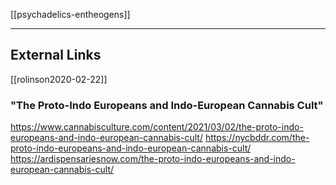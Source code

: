 [[psychadelics-entheogens]]

---

## External Links
[[rolinson2020-02-22]]
### "The Proto-Indo Europeans and Indo-European Cannabis Cult"
https://www.cannabisculture.com/content/2021/03/02/the-proto-indo-europeans-and-indo-european-cannabis-cult/
https://nycbddr.com/the-proto-indo-europeans-and-indo-european-cannabis-cult/
https://ardispensariesnow.com/the-proto-indo-europeans-and-indo-european-cannabis-cult/